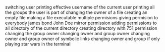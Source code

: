 switching user
printing effective username of the current user
printing all the groups the user is part of
changing the owner of a file
creating an empty file
making a file executable
multiple permisions
giving permision to everybody
james bond
John Doe
mirror permission
adding permissions to all directory of the current directory
creating directory with 751 permission
changing the group owner
changing owner and group owner
changing owner and group owner of symbolic links
changing owner and group if only
playing star wars in the terminal
